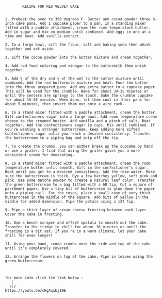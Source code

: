             RECIPE FOR RED VELVET CAKE


    1. Preheat the oven to 350 degrees F. Butter and cocoa powder three 6-inch cake pans. Add 1 cupcake paper to a pan. In a standing mixer fitted with a paddle attachment, cream the room temperature butter. Add in sugar and mix on medium until combined. Add eggs in one at a time and beat. Add vanilla extract.

    2. In a large bowl, sift the flour, salt and baking soda then whisk together and set aside.

    3. Sift the cocoa powder into the butter mixture and cream together. 

    4. Add red food coloring and vinegar to the buttermilk then whisk together. 

    5. Add ½ of the dry and ½ of the wet to the butter mixture until combined. Add the red buttermilk mixture and beat. Pour the batter into the three prepared pans. Add any extra batter to a cupcake paper. This will be used for the crumble. Bake for about 30-35 minutes or until the centers are springy to the touch. Bake the crumble cupcake for about 15-20 minutes. When done, let them cool in their pans for about 5 minutes, then invert them out onto a wire rack. 

    6. In a stand mixer fitted with a paddle attachment, cream the butter. Sift confectioners sugar into a large bowl. Add room temperature cream cheese to the creamed butter. Add vanilla and a pinch of salt. Beat together. Add the confectioners sugar in cups. Mix until combined. If you’re wanting a stronger buttercream, keep adding more sifted confectioners sugar until you reach a desired consistency. Transfer the buttercream to a piping bag and snip off the tip. 

    7. To create the crumbs, you can either break up the cupcake by hand or use a grater. I find that using the grater gives you a more consistent crumb for decorating.

    8. In a stand mixer fitted with a paddle attachment, cream the room temperature butter until smooth. Sift in the confectioner’s sugar. Beat until you get to a desired consistency. Add the rose water. Make sure the buttercream is thick. Dye a few batches yellow, soft pink and pink. Use some matcha powder to create a natural leaf color. Transfer the green buttercream to a bag fitted with a 68 tip. Cut a square of parchment paper. Use a tiny bit of buttercream to glue down the paper onto a piping nail. For the roses, place a small cone of very thick buttercream in the middle of the square. Add bits of yellow in the middle for added dimension. Pipe the petals using a 127 tip.

    9. Pipe a thick layer of cream cheese frosting between each layer. Cover the cake in frosting.

    10. Use a bench scraper and offset spatula to smooth out the cake. Transfer to the fridge to chill for about 10 minutes or until the frosting is a bit set. If you’re in a warm climate, let your cake chill for even longer!

    11. Using your hand, scoop crumbs onto the side and top of the cake until it’s completely covered.

    12. Arrange the flowers on top of the cake. Pipe in leaves using the green buttercream.



    for more info click the link below :
       |
      \|/ 
    https://youtu.be/cHgAqxbj19E

    